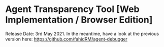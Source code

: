 # Agent Transparency Tool [Web Implementation / Browser Edition]



Release Date: 3rd May 2021.
In the meantime, have a look at the previous version here: https://github.com/fahidRM/agent-debugger

